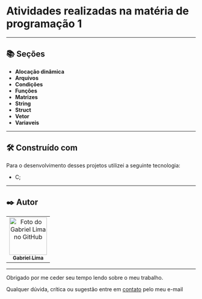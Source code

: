 # Atividades realizadas na matéria de programação 1

---
## 📚 Seções
- **Alocação dinâmica**
- **Arquivos**
- **Condições**
- **Funções**
- **Matrizes**
- **String**
- **Struct**
- **Vetor**
- **Variaveis**

---

## 🛠️ Construído com
Para o desenvolvimento desses projetos utilizei a seguinte tecnologia:
- C;

---
## ✒️ Autor

<table>
  <tr>
    <td align="center">
      <a href="https://github.com/Gabriellimmaa">
        <img src="https://avatars3.githubusercontent.com/u/42157830" width="100px;" alt="Foto do Gabriel Lima no GitHub"/><br>
        <sub>
          <b>Gabriel Lima</b>
        </sub>
      </a>
    </td>
  </tr>
</table>

---

Obrigado por me ceder seu tempo lendo sobre o meu trabalho.

Qualquer dúvida, crítica ou sugestão entre em <a href="mailto:gabriellimamoraes@gmail.com/">contato</a> pelo meu e-mail

